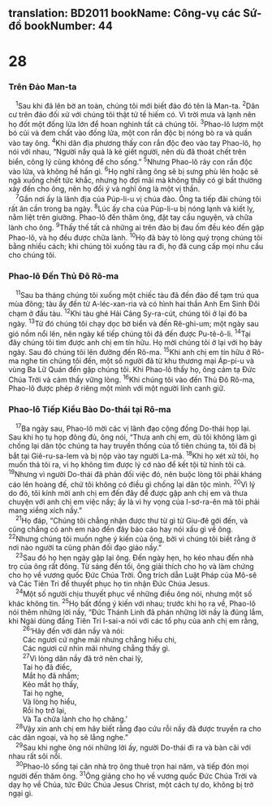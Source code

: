 translation: BD2011
bookName: Công-vụ các Sứ-đồ 
bookNumber: 44
-------

<div class="title"><h1>28</h1><h3>Trên Ðảo Man-ta</h3></div>
<span class="verse cong_28_1"> <sup>1</sup>Sau khi đã lên bờ an toàn, chúng tôi mới biết đảo đó tên là Man-ta. </span>
<span class="verse cong_28_2"><sup>2</sup>Dân cư trên đảo đối xử với chúng tôi thật tử tế hiếm có. Vì trời mưa và lạnh nên họ đốt một đống lửa lớn để hoan nghinh tất cả chúng tôi. </span>
<span class="verse cong_28_3"><sup>3</sup>Phao-lô lượm một bó củi và đem chất vào đống lửa, một con rắn độc bị nóng bò ra và quấn vào tay ông. </span>
<span class="verse cong_28_4"><sup>4</sup>Khi dân địa phương thấy con rắn độc đeo vào tay Phao-lô, họ nói với nhau, “Người nầy quả là kẻ giết người, nên dù đã thoát chết trên biển, công lý cũng không để cho sống.” </span>
<span class="verse cong_28_5"><sup>5</sup>Nhưng Phao-lô rảy con rắn độc vào lửa, và không hề hấn gì. </span>
<span class="verse cong_28_6"><sup>6</sup>Họ nghĩ rằng ông sẽ bị sưng phù lên hoặc sẽ ngã xuống chết tức khắc, nhưng họ đợi mãi mà không thấy có gì bất thường xảy đến cho ông, nên họ đổi ý và nghĩ ông là một vị thần.<br/></span>
<span class="verse cong_28_7"> <sup>7</sup>Gần nơi ấy là lãnh địa của Púp-li-u vị chúa đảo. Ông ta tiếp đãi chúng tôi rất ân cần trong ba ngày. </span>
<span class="verse cong_28_8"><sup>8</sup>Lúc ấy cha của Púp-li-u bị nóng lạnh và kiết lỵ, nằm liệt trên giường. Phao-lô đến thăm ông, đặt tay cầu nguyện, và chữa lành cho ông. </span>
<span class="verse cong_28_9"><sup>9</sup>Thấy thế tất cả những ai trên đảo bị đau ốm đều kéo đến gặp Phao-lô, và họ đều được chữa lành. </span>
<span class="verse cong_28_10"><sup>10</sup>Họ đã bày tỏ lòng quý trọng chúng tôi bằng nhiều cách; khi chúng tôi xuống tàu ra đi, họ đã cung cấp mọi nhu cầu cho chúng tôi.<br/></span>
<div class="title"><h3>Phao-lô Ðến Thủ Ðô Rô-ma</h3></div>
<span class="verse cong_28_11"> <sup>11</sup>Sau ba tháng chúng tôi xuống một chiếc tàu đã đến đảo để tạm trú qua mùa đông; tàu ấy đến từ A-léc-xan-ria và có hình hai thần Anh Em Sinh Ðôi chạm ở đầu tàu. </span>
<span class="verse cong_28_12"><sup>12</sup>Khi tàu ghé Hải Cảng Sy-ra-cút, chúng tôi ở lại đó ba ngày. </span>
<span class="verse cong_28_13"><sup>13</sup>Từ đó chúng tôi chạy dọc bờ biển và đến Rê-ghi-um; một ngày sau gió nồm nổi lên, nên ngày kế tiếp chúng tôi đã đến được Pu-tê-ô-li. </span>
<span class="verse cong_28_14"><sup>14</sup>Tại đây chúng tôi tìm được anh chị em tín hữu. Họ mời chúng tôi ở lại với họ bảy ngày. Sau đó chúng tôi lên đường đến Rô-ma. </span>
<span class="verse cong_28_15"><sup>15</sup>Khi anh chị em tín hữu ở Rô-ma nghe tin chúng tôi đến, một số người đã từ khu thương mại Áp-pi-u và vùng Ba Lữ Quán đến gặp chúng tôi. Khi Phao-lô thấy họ, ông cảm tạ Ðức Chúa Trời và cảm thấy vững lòng. </span>
<span class="verse cong_28_16"><sup>16</sup>Khi chúng tôi vào đến Thủ Ðô Rô-ma, Phao-lô được phép ở riêng một mình với một người lính canh giữ.<br/></span>
<div class="title"><h3>Phao-lô Tiếp Kiều Bào Do-thái tại Rô-ma</h3></div>
<span class="verse cong_28_17"> <sup>17</sup>Ba ngày sau, Phao-lô mời các vị lãnh đạo cộng đồng Do-thái họp lại. Sau khi họ tụ họp đông đủ, ông nói, “Thưa anh chị em, dù tôi không làm gì chống lại dân tộc chúng ta hay truyền thống của tổ tiên chúng ta, tôi đã bị bắt tại Giê-ru-sa-lem và bị nộp vào tay người La-mã. </span>
<span class="verse cong_28_18"><sup>18</sup>Khi họ xét xử tôi, họ muốn thả tôi ra, vì họ không tìm được lý cớ nào để kết tội tử hình tôi cả. </span>
<span class="verse cong_28_19"><sup>19</sup>Nhưng vì người Do-thái đã phản đối việc đó, nên buộc lòng tôi phải kháng cáo lên hoàng đế, chứ tôi không có điều gì chống lại dân tộc mình. </span>
<span class="verse cong_28_20"><sup>20</sup>Vì lý do đó, tôi kính mời anh chị em đến đây để được gặp anh chị em và thưa chuyện với anh chị em việc nầy; ấy là vì hy vọng của I-sơ-ra-ên mà tôi phải mang xiềng xích nầy.”<br/></span>
<span class="verse cong_28_21"> <sup>21</sup>Họ đáp, “Chúng tôi chẳng nhận được thư từ gì từ Giu-đê gởi đến, và cũng chẳng có anh em nào đến đây báo cáo hay nói xấu gì về ông. </span>
<span class="verse cong_28_22"><sup>22</sup>Nhưng chúng tôi muốn nghe ý kiến của ông, bởi vì chúng tôi biết rằng ở nơi nào người ta cũng phản đối đạo giáo nầy.”<br/></span>
<span class="verse cong_28_23"> <sup>23</sup>Sau đó họ hẹn ngày gặp lại ông. Ðến ngày hẹn, họ kéo nhau đến nhà trọ của ông rất đông. Từ sáng đến tối, ông giải thích cho họ và làm chứng cho họ về vương quốc Ðức Chúa Trời. Ông trích dẫn Luật Pháp của Mô-sê và Các Tiên Tri để thuyết phục họ tin nhận Ðức Chúa Jesus.<br/></span>
<span class="verse cong_28_24"> <sup>24</sup>Một số người chịu thuyết phục về những điều ông nói, nhưng một số khác không tin. </span>
<span class="verse cong_28_25"><sup>25</sup>Họ bất đồng ý kiến với nhau; trước khi họ ra về, Phao-lô nói thêm những lời nầy, “Ðức Thánh Linh đã phán những lời nầy là đúng lắm, khi Ngài dùng đấng Tiên Tri I-sai-a nói với các tổ phụ của anh chị em rằng,<br/></span>
<span class="verse cong_28_26">  <sup>26</sup>‘Hãy đến với dân nầy và nói:<br/>  Các ngươi cứ nghe mãi nhưng chẳng hiểu chi,<br/>  Các ngươi cứ nhìn mãi nhưng chẳng thấy gì.<br/></span>
<span class="verse cong_28_27">  <sup>27</sup>Vì lòng dân nầy đã trở nên chai lỳ,<br/>  Tai họ đã điếc,<br/>  Mắt họ đã nhắm;<br/>  Kẻo mắt họ thấy,<br/>  Tai họ nghe,<br/>  Và lòng họ hiểu,<br/>  Rồi họ trở lại,<br/>  Và Ta chữa lành cho họ chăng.’ <br/></span>
<span class="verse cong_28_28"> <sup>28</sup>Vậy xin anh chị em hãy biết rằng đạo cứu rỗi nầy đã được truyền ra cho các dân ngoại, và họ sẽ lắng nghe.”<br/></span>
<span class="verse cong_28_29"> <sup>29</sup>Sau khi nghe ông nói những lời ấy, người Do-thái đi ra và bàn cãi với nhau rất sôi nổi. <br/></span>
<span class="verse cong_28_30"> <sup>30</sup>Phao-lô sống tại căn nhà trọ ông thuê trọn hai năm, và tiếp đón mọi người đến thăm ông. </span>
<span class="verse cong_28_31"><sup>31</sup>Ông giảng cho họ về vương quốc Ðức Chúa Trời và dạy họ về Chúa, tức Ðức Chúa Jesus Christ, một cách tự do, không bị trở ngại gì.<br/></span>

